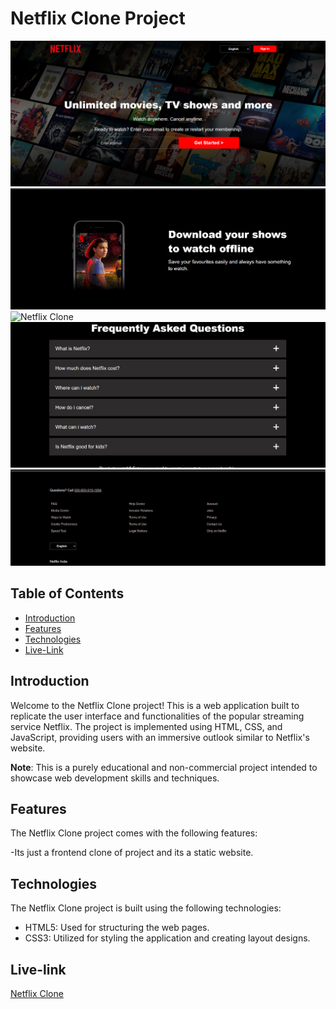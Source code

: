 # Netflix Clone Project 

![Netflix Clone](website1.png)
![Netflix Clone](website2.png)
![Netflix Clone](website3.png)
![Netflix Clone](website4.png)
![Netflix Clone](website5.png)

## Table of Contents

- [Introduction](#introduction)
- [Features](#features)
- [Technologies](#technologies)
- [Live-Link](#Live-link)


## Introduction

Welcome to the Netflix Clone project! This is a web application built to replicate the user interface and functionalities of the popular streaming service Netflix. The project is implemented using HTML, CSS, and JavaScript, providing users with an immersive outlook similar to Netflix's website.

**Note**: This is a purely educational and non-commercial project intended to showcase web development skills and techniques.

## Features

The Netflix Clone project comes with the following features:

-Its just a frontend clone of project and its a static website.

## Technologies

The Netflix Clone project is built using the following technologies:

- HTML5: Used for structuring the web pages.
- CSS3: Utilized for styling the application and creating layout designs.

## Live-link
[Netflix Clone](https://64d13019b28d1e0778d240be--astounding-maamoul-24fe5c.netlify.app/)

